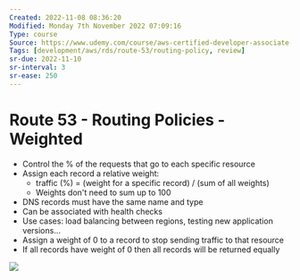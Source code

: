 ```yaml
---
Created: 2022-11-08 08:36:20
Modified: Monday 7th November 2022 07:09:16
Type: course
Source: https://www.udemy.com/course/aws-certified-developer-associate-dva-c01/
Tags: [development/aws/rds/route-53/routing-policy, review]
sr-due: 2022-11-10
sr-interval: 3
sr-ease: 250
---
```


# Route 53 - Routing Policies - Weighted

- Control the % of the requests that go to each specific resource
- Assign each record a relative weight:
    - traffic (%) = (weight for a specific record) / (sum of all weights)
    - Weights don't need to sum up to 100
- DNS records must have the same name and type
- Can be associated with health checks
- Use cases: load balancing between regions, testing new application versions...
- Assign a weight of 0 to a record to stop sending traffic to that resource
- If all records have weight of 0 then all records will be returned equally

![](2022-02-08-06-48-20.png)